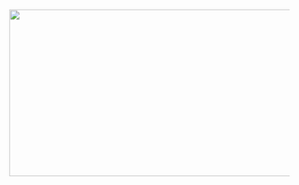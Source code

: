 <h1></h1>
<div align="center">
  
<img src="https://media.giphy.com/media/v1.Y2lkPTc5MGI3NjExNmRiejU1aG01OTEzMDd0N3A0cnAweGxzbHJpY3VoMHlvaHJhZ3duMSZlcD12MV9naWZzX3NlYXJjaCZjdD1n/Xf4LrT9KXVHWEsN5LY/giphy.gif" width="1200" height="300">
</div>
<p></p>
